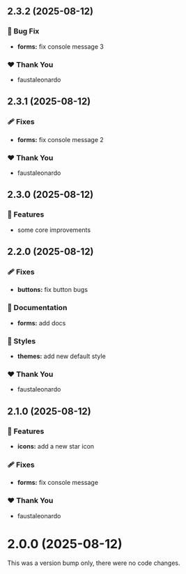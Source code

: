 ## 2.3.2 (2025-08-12)

### 🐛 Bug Fix

- **forms:** fix console message 3

### ❤️ Thank You

- faustaleonardo

## 2.3.1 (2025-08-12)

### 🩹 Fixes

- **forms:** fix console message 2

### ❤️ Thank You

- faustaleonardo

## 2.3.0 (2025-08-12)

### 🚀 Features

- some core improvements

## 2.2.0 (2025-08-12)

### 🩹 Fixes

- **buttons:** fix button bugs

### 📖 Documentation

- **forms:** add docs

### 🎨 Styles

- **themes:** add new default style

### ❤️ Thank You

- faustaleonardo

## 2.1.0 (2025-08-12)

### 🚀 Features

- **icons:** add a new star icon

### 🩹 Fixes

- **forms:** fix console message

### ❤️ Thank You

- faustaleonardo

# 2.0.0 (2025-08-12)

This was a version bump only, there were no code changes.